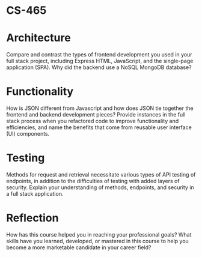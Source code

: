 # CS-465

# Architecture

Compare and contrast the types of frontend development you used in your full stack project, including Express HTML, JavaScript, and the single-page application (SPA).
Why did the backend use a NoSQL MongoDB database?


# Functionality

How is JSON different from Javascript and how does JSON tie together the frontend and backend development pieces?
Provide instances in the full stack process when you refactored code to improve functionality and efficiencies, and name the benefits that come from reusable user interface (UI) components.


# Testing

Methods for request and retrieval necessitate various types of API testing of endpoints, in addition to the difficulties of testing with added layers of security. Explain your understanding of methods, endpoints, and security in a full stack application.


# Reflection

How has this course helped you in reaching your professional goals? What skills have you learned, developed, or mastered in this course to help you become a more marketable candidate in your career field?
